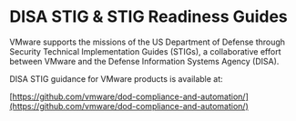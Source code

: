 # DISA STIG & STIG Readiness Guides
VMware supports the missions of the US Department of Defense through Security Technical Implementation Guides (STIGs), a collaborative effort between VMware and the Defense Information Systems Agency (DISA).

DISA STIG guidance for VMware products is available at:

[https://github.com/vmware/dod-compliance-and-automation/](https://github.com/vmware/dod-compliance-and-automation/)